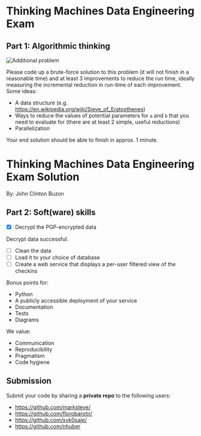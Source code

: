 # Thinking Machines Data Engineering Exam

## Part 1: Algorithmic thinking

![Additional problem](https://i.imgur.com/EdUiEtk.png)

Please code up a brute-force solution to this problem (it will not finish in a reasonable time) and at least 3 improvements to reduce the run time, ideally measuring the incremental reduction in run-time of each improvement. Some ideas:
- A data structure (e.g. https://en.wikipedia.org/wiki/Sieve_of_Eratosthenes)
- Ways to reduce the values of potential parameters for `a` and `b` that you need to evaluate for (there are at least 2 simple, useful reductions)
- Parallelization

Your end solution should be able to finish in approx. 1 minute.
# Thinking Machines Data Engineering Exam Solution

By: John Clinton Buzon

## Part 2: Soft(ware) skills

- [x] Decrypt the PGP-encrypted data

Decrypt data successful.

- [ ] Clean the data
- [ ] Load it to your choice of database
- [ ] Create a web service that displays a per-user filtered view of the checkins

Bonus points for:

- Python
- A publicly accessible deployment of your service
- Documentation
- Tests
- Diagrams

We value:

- Communication
- Reproducibility
- Pragmatism
- Code hygiene

## Submission

Submit your code by sharing a __private repo__ to the following users:

- https://github.com/marksteve/
- https://github.com/florobarotjr/
- https://github.com/syk0saje/
- https://github.com/nhuber
